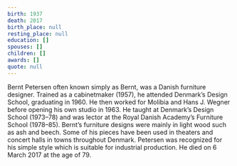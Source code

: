 ```yaml
---
birth: 1937
death: 2017
birth_place: null
resting_place: null
education: []
spouses: []
children: []
awards: []
quote: null
---
```


Bernt Petersen often known simply as Bernt, was a Danish furniture designer. Trained as a cabinetmaker (1957), he attended Denmark’s Design School, graduating in 1960. He then worked for Molibia and Hans J. Wegner before opening his own studio in 1963. He taught at Denmark’s Design School (1973–78) and was lector at the Royal Danish Academy’s Furniture School (1978–85). Bernt’s furniture designs were mainly in light wood such as ash and beech. Some of his pieces have been used in theaters and concert halls in towns throughout Denmark. Petersen was recognized for his simple style which is suitable for industrial production. He died on 6 March 2017 at the age of 79.
